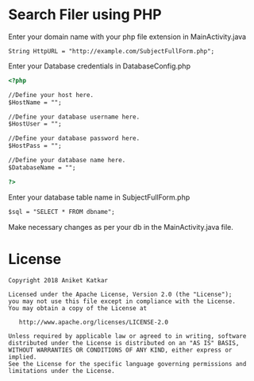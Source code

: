 # Search Filer using PHP


Enter your domain name with your php file extension in MainActivity.java

    String HttpURL = "http://example.com/SubjectFullForm.php";

Enter your Database credentials in DatabaseConfig.php
```html
<?php

//Define your host here.
$HostName = "";

//Define your database username here.
$HostUser = "";

//Define your database password here.
$HostPass = "";

//Define your database name here.
$DatabaseName = "";

?>
```
Enter your database table name in SubjectFullForm.php
```html
$sql = "SELECT * FROM dbname";
```
Make necessary changes as per your db in the MainActivity.java file.

# License

    Copyright 2018 Aniket Katkar

    Licensed under the Apache License, Version 2.0 (the "License");
    you may not use this file except in compliance with the License.
    You may obtain a copy of the License at

       http://www.apache.org/licenses/LICENSE-2.0

    Unless required by applicable law or agreed to in writing, software
    distributed under the License is distributed on an "AS IS" BASIS,
    WITHOUT WARRANTIES OR CONDITIONS OF ANY KIND, either express or implied.
    See the License for the specific language governing permissions and
    limitations under the License.
